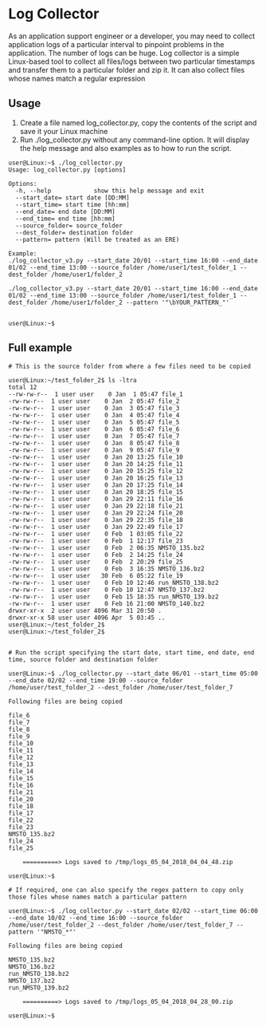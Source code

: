 # Log Collector

As an application support engineer or a developer, you may need to collect application logs of a particular interval to pinpoint problems in the application. The number of logs can be huge. Log collector is a simple Linux-based tool to collect all files/logs between two particular timestamps and transfer them to a particular folder and zip it. It can also collect files whose names match a regular expression

## Usage

1. Create a file named log_collector.py, copy the contents of the script and save it your Linux machine
2. Run ./log_collector.py without any command-line option. It will display the help message and also examples as to how to run the script.

```
user@Linux:~$ ./log_collector.py 
Usage: log_collector.py [options]

Options:
  -h, --help            show this help message and exit
  --start_date= start date [DD:MM]
  --start_time= start time [hh:mm]
  --end_date= end date [DD:MM]
  --end_time= end time [hh:mm]
  --source_folder= source_folder
  --dest_folder= destination folder
  --pattern= pattern (Will be treated as an ERE)

Example:
./log_collector_v3.py --start_date 20/01 --start_time 16:00 --end_date 01/02 --end_time 13:00 --source_folder /home/user1/test_folder_1 --dest_folder /home/user1/folder_2

./log_collector_v3.py --start_date 20/01 --start_time 16:00 --end_date 01/02 --end_time 13:00 --source_folder /home/user1/test_folder_1 --dest_folder /home/user1/folder_2 --pattern '"\bYOUR_PATTERN_"'


user@Linux:~$ 

```


## Full example

```
# This is the source folder from where a few files need to be copied

user@Linux:~/test_folder_2$ ls -ltra
total 12
--rw-rw-r--  1 user user    0 Jan  1 05:47 file_1
-rw-rw-r--  1 user user    0 Jan  2 05:47 file_2
-rw-rw-r--  1 user user    0 Jan  3 05:47 file_3
-rw-rw-r--  1 user user    0 Jan  4 05:47 file_4
-rw-rw-r--  1 user user    0 Jan  5 05:47 file_5
-rw-rw-r--  1 user user    0 Jan  6 05:47 file_6
-rw-rw-r--  1 user user    0 Jan  7 05:47 file_7
-rw-rw-r--  1 user user    0 Jan  8 05:47 file_8
-rw-rw-r--  1 user user    0 Jan  9 05:47 file_9
-rw-rw-r--  1 user user    0 Jan 20 13:25 file_10
-rw-rw-r--  1 user user    0 Jan 20 14:25 file_11
-rw-rw-r--  1 user user    0 Jan 20 15:25 file_12
-rw-rw-r--  1 user user    0 Jan 20 16:25 file_13
-rw-rw-r--  1 user user    0 Jan 20 17:25 file_14
-rw-rw-r--  1 user user    0 Jan 20 18:25 file_15
-rw-rw-r--  1 user user    0 Jan 29 22:11 file_16
-rw-rw-r--  1 user user    0 Jan 29 22:18 file_21
-rw-rw-r--  1 user user    0 Jan 29 22:24 file_20
-rw-rw-r--  1 user user    0 Jan 29 22:35 file_18
-rw-rw-r--  1 user user    0 Jan 29 22:49 file_17
-rw-rw-r--  1 user user    0 Feb  1 03:05 file_22
-rw-rw-r--  1 user user    0 Feb  1 12:17 file_23
-rw-rw-r--  1 user user    0 Feb  2 06:35 NMSTO_135.bz2
-rw-rw-r--  1 user user    0 Feb  2 14:25 file_24
-rw-rw-r--  1 user user    0 Feb  2 20:29 file_25
-rw-rw-r--  1 user user    0 Feb  3 16:35 NMSTO_136.bz2
-rw-rw-r--  1 user user   30 Feb  6 05:22 file_19
-rw-rw-r--  1 user user    0 Feb 10 12:46 run_NMSTO_138.bz2
-rw-rw-r--  1 user user    0 Feb 10 12:47 NMSTO_137.bz2
-rw-rw-r--  1 user user    0 Feb 15 18:35 run_NMSTO_139.bz2
-rw-rw-r--  1 user user    0 Feb 16 21:00 NMSTO_140.bz2
drwxr-xr-x  2 user user 4096 Mar 31 20:50 .
drwxr-xr-x 58 user user 4096 Apr  5 03:45 ..
user@Linux:~/test_folder_2$ 
user@Linux:~/test_folder_2$ 


# Run the script specifying the start date, start time, end date, end time, source folder and destination folder

user@Linux:~$ ./log_collector.py --start_date 06/01 --start_time 05:00 --end_date 02/02 --end_time 19:00 --source_folder /home/user/test_folder_2 --dest_folder /home/user/test_folder_7

Following files are being copied

file_6
file_7
file_8
file_9
file_10
file_11
file_12
file_13
file_14
file_15
file_16
file_21
file_20
file_18
file_17
file_22
file_23
NMSTO_135.bz2
file_24
file_25

	==========> Logs saved to /tmp/logs_05_04_2018_04_04_48.zip

user@Linux:~$

# If required, one can also specify the regex pattern to copy only those files whose names match a particular pattern

user@Linux:~$ ./log_collector.py --start_date 02/02 --start_time 06:00 --end_date 10/02 --end_time 16:00 --source_folder /home/user/test_folder_2 --dest_folder /home/user/test_folder_7 --pattern '"NMSTO_*"'

Following files are being copied

NMSTO_135.bz2
NMSTO_136.bz2
run_NMSTO_138.bz2
NMSTO_137.bz2
run_NMSTO_139.bz2

	==========> Logs saved to /tmp/logs_05_04_2018_04_28_00.zip

user@Linux:~$
```
